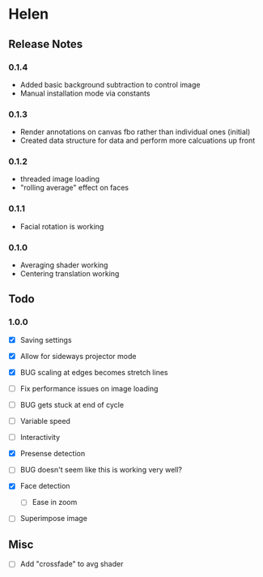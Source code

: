 Helen
=====

Release Notes
-------------

### 0.1.4

 * Added basic background subtraction to control image
 * Manual installation mode via constants

### 0.1.3

 * Render annotations on canvas fbo rather than individual ones (initial)
 * Created data structure for data and perform more calcuations up front

### 0.1.2

 * threaded image loading
 * "rolling average" effect on faces

### 0.1.1

 * Facial rotation is working

### 0.1.0

 * Averaging shader working
 * Centering translation working
 
 
Todo
----

### 1.0.0
- [x] Saving settings
- [x] Allow for sideways projector mode 
 - [x] BUG scaling at edges becomes stretch lines
- [ ] Fix performance issues on image loading
- [ ] BUG gets stuck at end of cycle
- [ ] Variable speed
- [ ] Interactivity
 - [x] Presense detection
  - [ ] BUG doesn't seem like this is working very well?
 - [x] Face detection
   - [ ] Ease in zoom
 - [ ] Superimpose image


## Misc
 - [ ] Add "crossfade" to avg shader